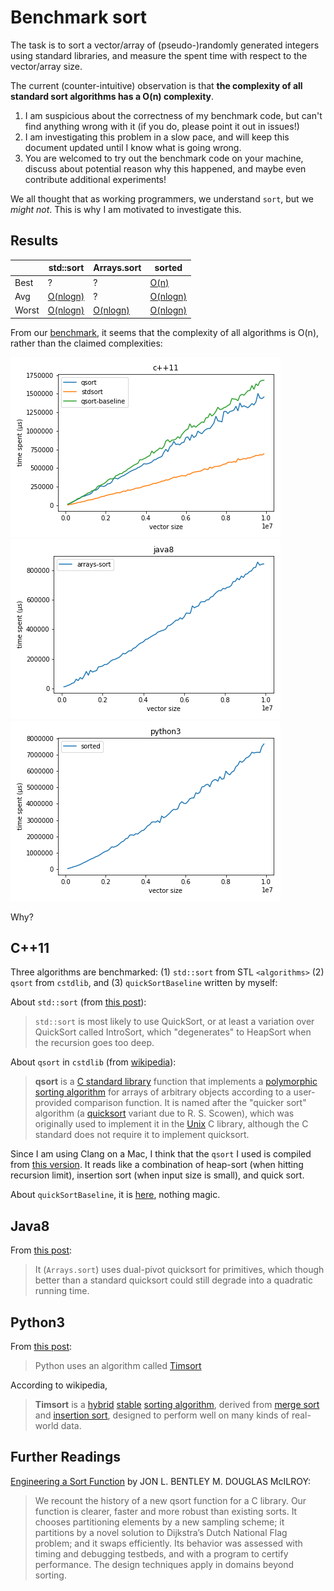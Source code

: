 Benchmark sort
=======

The task is to sort a vector/array of (pseudo-)randomly generated integers using standard libraries, and measure the spent time with respect to the vector/array size.

The current (counter-intuitive) observation is that **the complexity of all standard sort algorithms has a O(n) complexity**.

1. I am suspicious about the correctness of my benchmark code, but can't find anything wrong with it (if you do, please point it out in issues!)
2. I am investigating this problem in a slow pace, and will keep this document updated until I know what is going wrong.
3. You are welcomed to try out the benchmark code on your machine, discuss about potential reason why this happened, and maybe even contribute additional experiments!

We all thought that as working programmers, we understand `sort`, but we *might not*. This is why I am motivated to investigate this.

## Results

|       | std::sort                                           | Arrays.sort                                                  | sorted                                            |
| ----- | --------------------------------------------------- | ------------------------------------------------------------ | ------------------------------------------------- |
| Best  | ?                                                   | ?                                                            | [O(n)](https://en.wikipedia.org/wiki/Timsort)     |
| Avg   | [O(nlogn)](https://en.wikipedia.org/wiki/Introsort) | ?                                                            | [O(nlogn)](https://en.wikipedia.org/wiki/Timsort) |
| Worst | [O(nlogn)](https://en.wikipedia.org/wiki/Introsort) | [O(nlogn)](https://www.quora.com/What-is-the-complexity-of-Arrays-sort-in-java-Also-why-isn%E2%80%99t-it-as-efficient-as-quick-sort-in-C-or-C++) | [O(nlogn)](https://en.wikipedia.org/wiki/Timsort) |

From our [benchmark](explore.ipynb), it seems that the complexity of all algorithms is O(n), rather than the claimed complexities:

![](c++11.png)
![](java8.png)
![](python3.png)

Why?



## C++11

Three algorithms are benchmarked: (1) `std::sort` from STL `<algorithms>` (2) `qsort` from `cstdlib`, and (3) `quickSortBaseline` written by myself:

About `std::sort` (from [this post](https://stackoverflow.com/questions/5038895/does-stdsort-implement-quicksort)):

> `std::sort` is most likely to use QuickSort, or at least a variation over QuickSort called IntroSort, which "degenerates" to HeapSort when the recursion goes too deep.

About `qsort` in `cstdlib` (from [wikipedia](https://en.wikipedia.org/wiki/Qsort)):

> **qsort** is a [C standard library](https://en.wikipedia.org/wiki/C_standard_library) function that implements a [polymorphic](https://en.wikipedia.org/wiki/Polymorphism_(computer_science)) [sorting algorithm](https://en.wikipedia.org/wiki/Sorting_algorithm) for arrays of arbitrary objects according to a user-provided comparison function. It is named after the "quicker sort" algorithm (a [quicksort](https://en.wikipedia.org/wiki/Quicksort) variant due to R. S. Scowen), which was originally used to implement it in the [Unix](https://en.wikipedia.org/wiki/Unix) C library, although the C standard does not require it to implement quicksort.

Since I am using Clang on a Mac, I think that the `qsort` I used is compiled from [this version](https://opensource.apple.com/source/Libc/Libc-1272.250.1/stdlib/FreeBSD/qsort.c.auto.html). It reads like a combination of heap-sort (when hitting recursion limit), insertion sort (when input size is small), and quick sort.

About `quickSortBaseline`, it is [here](./quicksort.hpp), nothing magic.

## Java8

From [this post](https://www.quora.com/What-is-the-complexity-of-Arrays-sort-in-java-Also-why-isn%E2%80%99t-it-as-efficient-as-quick-sort-in-C-or-C++):

> It (`Arrays.sort`) uses dual-pivot quicksort for primitives, which though better than a standard quicksort could still degrade into a quadratic running time.

## Python3

From [this post](https://stackoverflow.com/questions/10948920/what-algorithm-does-pythons-sorted-use):

> Python uses an algorithm called [Timsort](https://en.wikipedia.org/wiki/Timsort)

According to wikipedia,

> **Timsort** is a [hybrid](https://en.wikipedia.org/wiki/Hybrid_algorithm) [stable](https://en.wikipedia.org/wiki/Category:Stable_sorts) [sorting algorithm](https://en.wikipedia.org/wiki/Sorting_algorithm), derived from [merge sort](https://en.wikipedia.org/wiki/Merge_sort) and [insertion sort](https://en.wikipedia.org/wiki/Insertion_sort), designed to perform well on many kinds of real-world data.

## Further Readings

[Engineering a Sort Function](http://citeseer.ist.psu.edu/viewdoc/download;jsessionid=E22D8909B745356EF8EBE86CF6EC0309?doi=10.1.1.14.8162&rep=rep1&type=pdf) by JON L. BENTLEY M. DOUGLAS McILROY:

> We recount the history of a new qsort function for a C library. Our function is clearer, faster and more robust than existing sorts. It chooses partitioning elements by a new sampling scheme; it partitions by a novel solution to Dijkstra’s Dutch National Flag problem; and it swaps efficiently. Its behavior was assessed with timing and debugging testbeds, and with a program to certify performance. The design techniques apply in domains beyond sorting.


